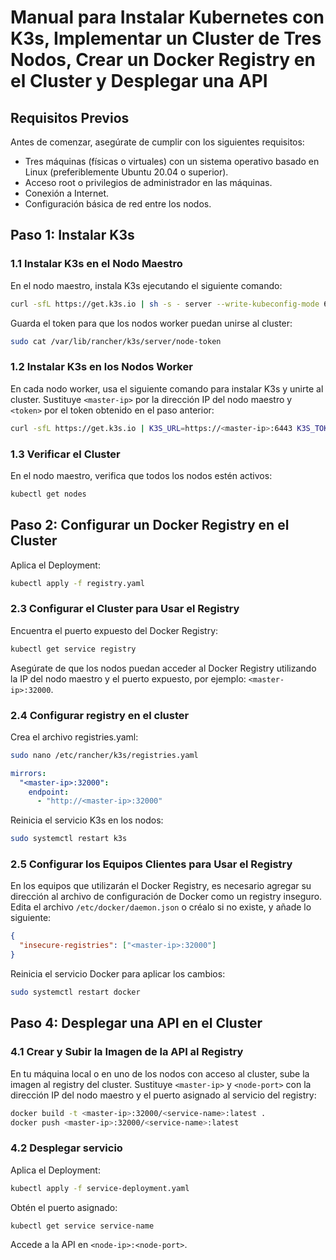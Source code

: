 # Manual para Instalar Kubernetes con K3s, Implementar un Cluster de Tres Nodos, Crear un Docker Registry en el Cluster y Desplegar una API

## Requisitos Previos
Antes de comenzar, asegúrate de cumplir con los siguientes requisitos:

- Tres máquinas (físicas o virtuales) con un sistema operativo basado en Linux (preferiblemente Ubuntu 20.04 o superior).
- Acceso root o privilegios de administrador en las máquinas.
- Conexión a Internet.
- Configuración básica de red entre los nodos.

## Paso 1: Instalar K3s

### 1.1 Instalar K3s en el Nodo Maestro
En el nodo maestro, instala K3s ejecutando el siguiente comando:
```bash
curl -sfL https://get.k3s.io | sh -s - server --write-kubeconfig-mode 644
```
Guarda el token para que los nodos worker puedan unirse al cluster:
```bash
sudo cat /var/lib/rancher/k3s/server/node-token
```

### 1.2 Instalar K3s en los Nodos Worker
En cada nodo worker, usa el siguiente comando para instalar K3s y unirte al cluster. Sustituye `<master-ip>` por la dirección IP del nodo maestro y `<token>` por el token obtenido en el paso anterior:
```bash
curl -sfL https://get.k3s.io | K3S_URL=https://<master-ip>:6443 K3S_TOKEN=<token> sh -
```

### 1.3 Verificar el Cluster
En el nodo maestro, verifica que todos los nodos estén activos:
```bash
kubectl get nodes
```

## Paso 2: Configurar un Docker Registry en el Cluster
Aplica el Deployment:
```bash
kubectl apply -f registry.yaml
```

### 2.3 Configurar el Cluster para Usar el Registry
Encuentra el puerto expuesto del Docker Registry:
```bash
kubectl get service registry
```
Asegúrate de que los nodos puedan acceder al Docker Registry utilizando la IP del nodo maestro y el puerto expuesto, por ejemplo: `<master-ip>:32000`.

### 2.4 Configurar registry en el cluster
Crea el archivo registries.yaml:
```bash
sudo nano /etc/rancher/k3s/registries.yaml
```
```yaml
mirrors:
  "<master-ip>:32000":
    endpoint:
      - "http://<master-ip>:32000"
```

Reinicia el servicio K3s en los nodos:
```bash
sudo systemctl restart k3s
```

### 2.5 Configurar los Equipos Clientes para Usar el Registry
En los equipos que utilizarán el Docker Registry, es necesario agregar su dirección al archivo de configuración de Docker como un registry inseguro. Edita el archivo `/etc/docker/daemon.json` o créalo si no existe, y añade lo siguiente:
```json
{
  "insecure-registries": ["<master-ip>:32000"]
}
```
Reinicia el servicio Docker para aplicar los cambios:
```bash
sudo systemctl restart docker
```

## Paso 4: Desplegar una API en el Cluster

### 4.1 Crear y Subir la Imagen de la API al Registry
En tu máquina local o en uno de los nodos con acceso al cluster, sube la imagen al registry del cluster. Sustituye `<master-ip>` y `<node-port>` con la dirección IP del nodo maestro y el puerto asignado al servicio del registry:
```bash
docker build -t <master-ip>:32000/<service-name>:latest .
docker push <master-ip>:32000/<service-name>:latest
```

### 4.2 Desplegar servicio
Aplica el Deployment:
```bash
kubectl apply -f service-deployment.yaml
```

Obtén el puerto asignado:
```bash
kubectl get service service-name
```
Accede a la API en `<node-ip>:<node-port>`.
